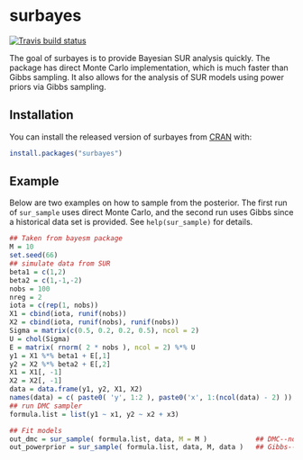
# surbayes

<!-- badges: start -->
[![Travis build status](https://travis-ci.com/ethan-alt/surbayes.svg?branch=master)](https://travis-ci.com/ethan-alt/surbayes)
<!-- badges: end -->

The goal of surbayes is to provide Bayesian SUR analysis quickly. The package has direct Monte Carlo implementation, which is much faster than Gibbs sampling. It also allows for the analysis of SUR models using power priors via Gibbs sampling.

## Installation

You can install the released version of surbayes from [CRAN](https://CRAN.R-project.org) with:

``` r
install.packages("surbayes")
```

## Example

Below are two examples on how to sample from the posterior. The first run of `sur_sample` uses direct Monte Carlo, and the second run uses Gibbs since a historical data set is provided. See `help(sur_sample)` for details.

``` r
## Taken from bayesm package
M = 10
set.seed(66)
## simulate data from SUR
beta1 = c(1,2)
beta2 = c(1,-1,-2)
nobs = 100
nreg = 2
iota = c(rep(1, nobs))
X1 = cbind(iota, runif(nobs))
X2 = cbind(iota, runif(nobs), runif(nobs))
Sigma = matrix(c(0.5, 0.2, 0.2, 0.5), ncol = 2)
U = chol(Sigma)
E = matrix( rnorm( 2 * nobs ), ncol = 2) %*% U
y1 = X1 %*% beta1 + E[,1]
y2 = X2 %*% beta2 + E[,2]
X1 = X1[, -1]
X2 = X2[, -1]
data = data.frame(y1, y2, X1, X2)
names(data) = c( paste0( 'y', 1:2 ), paste0('x', 1:(ncol(data) - 2) ))
## run DMC sampler
formula.list = list(y1 ~ x1, y2 ~ x2 + x3)

## Fit models
out_dmc = sur_sample( formula.list, data, M = M )            ## DMC--no power prior
out_powerprior = sur_sample( formula.list, data, M, data )   ## Gibbs--power prior
```


